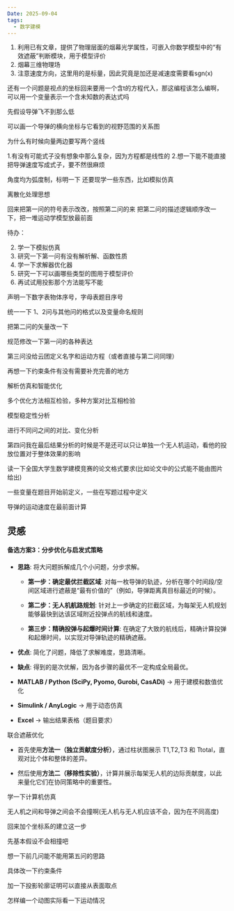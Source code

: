 ```yaml
---
Date: 2025-09-04
tags:
  - 数学建模
---
```

1. 利用已有文章，提供了物理层面的烟幕光学属性，可嵌入你数学模型中的“有效遮蔽”判断模块，用于模型评价
2. 烟幕三维物理场
3. 注意速度方向，这里用的是标量，因此究竟是加还是减速度需要看sgn(x)

还有一个问题是视点的坐标回来要用一个含t的方程代入，那这编程该怎么编啊，可以用一个变量表示一个含未知数的表达式吗



先假设导弹飞不到那么低

可以画一个导弹的横向坐标与它看到的视野范围的关系图

为什么有时候向量两边要写两个竖线

1.有没有可能式子没有想象中那么复杂，因为方程都是线性的
2.想一下能不能直接把导弹速度写成式子，要不然很麻烦

角度均为弧度制，标明一下
还要现学一些东西，比如模拟仿真


离散化处理思想

回来把第一问的符号表示改改，按照第二问的来
把第二问的描述逻辑顺序改一下，把一堆运动学模型放最前面

待办：

2. 学一下模拟仿真
3. 研究一下第一问有没有解析解、函数性质
4. 学一下求解器优化器
5. 研究一下可以画哪些类型的图用于模型评价
6. 再试试用投影那个方法能写不能

声明一下数字表物体序号，字母表题目序号

统一一下 1、2问与其他问的格式以及变量命名规则



把第二问的矢量改一下

规范修改一下第一问的各种表达

第三问没给云团定义名字和运动方程（或者直接与第二问同理）

再想一下约束条件有没有需要补充完善的地方

解析仿真和智能优化

多个优化方法相互检验，多种方案对比互相检验

模型稳定性分析

进行不同问之间的对比、变化分析

第四问我在最后结果分析的时候是不是还可以只让单独一个无人机运动，看他的投放位置对于整体效果的影响

读一下全国大学生数学建模竞赛的论文格式要求(比如论文中的公式能不能由图片给出)

一些变量在题目开始前定义，一些在写题过程中定义

导弹的运动速度在最前面计算


## 灵感
#### 备选方案3：分步优化与启发式策略

- **思路**: 将大问题拆解成几个小问题，分步求解。
    
    - **第一步：确定最优拦截区域**: 对每一枚导弹的轨迹，分析在哪个时间段/空间区域进行遮蔽是“最有价值的”（例如，导弹距离真目标最近的时候）。
        
    - **第二步：无人机航路规划**: 针对上一步确定的拦截区域，为每架无人机规划能够最快到达该区域附近投弹点的航线和速度。
        
    - **第三步：精确投弹与起爆时间计算**: 在确定了大致的航线后，精确计算投弹和起爆时间，以实现对导弹轨迹的精确遮蔽。
        
- **优点**: 简化了问题，降低了求解难度，思路清晰。
    
- **缺点**: 得到的是次优解，因为各步骤的最优不一定构成全局最优。

- **MATLAB / Python (SciPy, Pyomo, Gurobi, CasADi)** → 用于建模和数值优化
    
- **Simulink / AnyLogic** → 用于动态仿真
    
- **Excel** → 输出结果表格（题目要求）

联合遮蔽优化


- 首先使用**方法一（独立贡献度分析）**，通过柱状图展示 T1​,T2​,T3​ 和 Ttotal​，直观对比个体和整体的差异。
    
- 然后使用**方法二（移除性实验）**，计算并展示每架无人机的边际贡献度，以此来量化它们在协同策略中的重要性。

学一下计算机仿真

无人机之间和导弹之间会不会撞啊(无人机与无人机应该不会，因为在不同高度)

回来加个坐标系的建立这一步

先基本假设不会相撞吧

想一下前几问能不能用第五问的思路

具体改一下约束条件


加一下投影轮廓证明可以直接从表面取点

怎样编一个动图实际看一下运动情况